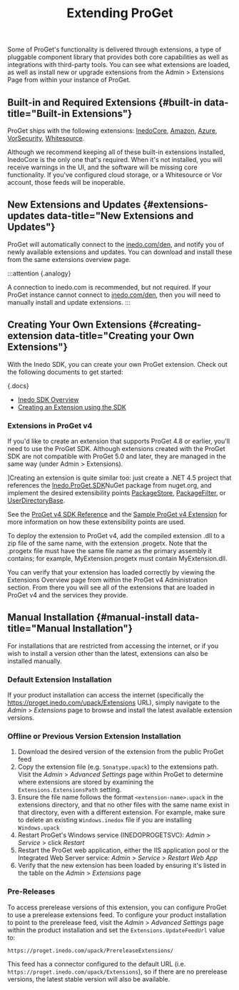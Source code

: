 ﻿---
title: Extending ProGet
sequence: 120
keywords: proget, packages
show-headings-in-nav: true
---

Some of ProGet's functionality is delivered through extensions, a type of pluggable component library that provides both core capabilities as well as integrations with third-party tools. You can see what extensions are loaded, as well as install new or upgrade extensions from the Admin > Extensions Page from within your instance of ProGet.

## Built-in and Required Extensions {#built-in data-title="Built-in Extensions"}

ProGet ships with the following extensions: [InedoCore](/den/proget/inedocore), [Amazon](/den/proget/amazon), [Azure](/den/proget/azure), [VorSecurity](/den/proget/vorsecurity), [Whitesource](/den/proget/whitesource).

Although we recommend keeping all of these built-in extensions installed, InedoCore is the only one that's required. When it's not installed, you will receive warnings in the UI, and the software will be missing core functionality. If you've configured cloud storage, or a Whitesource or Vor account, those feeds will be inoperable.

## New Extensions and Updates {#extensions-updates data-title="New Extensions and Updates"}

ProGet will automatically connect to the [inedo.com/den](/den), and notify you of newly available extensions and updates.  You can download and install these from the same extensions overview page.

:::attention {.analogy}

  A connection to inedo.com is recommended, but not required. If your ProGet instance cannot connect to [inedo.com/den](/den), then you will need to manually install and update extensions.
  :::

## Creating Your Own Extensions {#creating-extension data-title="Creating your Own Extensions"}

With the Inedo SDK, you can create your own ProGet extension. Check out the following documents to get started:

{.docs}
- [Inedo SDK Overview](/docs/various/inedo-sdk/the-sdk)
- [Creating an Extension using the SDK](/docs/various/inedo-sdk/creating)

### Extensions in ProGet v4

If you'd like to create an extension that supports ProGet 4.8 or earlier, you'll need to use the ProGet SDK. Although extensions created with the ProGet SDK are not compatible with ProGet 5.0 and later, they are managed in the same way (under Admin > Extensions).

]Creating an extension is quite similar too: just create a .NET 4.5 project that references the [Inedo.ProGet.SDK](/packages/Inedo.ProGet.SDK)NuGet package from nuget.org, and implement the desired extensibility points [PackageStore](/support/sdk-reference/proget/Inedo.ProGet.Extensibility.PackageStores/PackageStore), [PackageFilter](/support/sdk-reference/proget/Inedo.ProGet.Extensibility.PackageFilters/PackageFilter), or [UserDirectoryBase](/support/sdk-reference/proget/Inedo.ProGet.Extensibility.UserDirectories/UserDirectoryBase).

See the [ProGet v4 SDK Reference](/support/sdk-reference/proget) and the [Sample ProGet v4 Extension](https://github.com/Inedo/SampleProGetExtension) for more information on how these extensibility points are used.

To deploy the extension to ProGet v4, add the compiled extension .dll to a zip file of the same name, with the extension .progetx. Note that the .progetx file must have the same file name as the primary assembly it contains; for example, MyExtension.progetx must contain MyExtension.dll.

You can verify that your extension has loaded correctly by viewing the Extensions Overview page from within the ProGet v4 Administration section. From there you will see all of the extensions that are loaded in ProGet v4 and the services they provide.

## Manual Installation {#manual-install data-title="Manual Installation"}

For installations that are restricted from accessing the internet, or if you wish to install a version other than the latest, extensions can also be installed manually.

### Default Extension Installation

If your product installation can access the internet (specifically the https://proget.inedo.com/upack/Extensions URL), simply navigate to the *Admin* > *Extensions* page to browse and install the latest available extension versions.

### Offline or Previous Version Extension Installation

1. Download the desired version of the extension from the public ProGet feed
2. Copy the extension file (e.g. `Sonatype.upack`) to the extensions path. Visit the *Admin* > *Advanced Settings* page within ProGet to determine where extensions are stored by examining the `Extensions.ExtensionsPath` setting.
3. Ensure the file name follows the format `<extension-name>.upack` in the extensions directory, and that no other files with the same name exist in that directory, even with a different extension. For example, make sure to delete an existing `Windows.inedox` file if you are installing `Windows.upack`
4. Restart ProGet's Windows service (INEDOPROGETSVC): *Admin* > *Service* > click *Restart*
5. Restart the ProGet web application, either the IIS application pool or the Integrated Web Server service: *Admin* > *Service* > *Restart Web App*
6. Verify that the new extension has been loaded by ensuring it's listed in the table on the *Admin* > *Extensions* page

### Pre-Releases

To access prerelease versions of this extension, you can configure ProGet to use a prerelease extensions feed. To configure your product installation to point to the prerelease feed, visit the *Admin* > *Advanced Settings* page within the product installation and set the `Extensions.UpdateFeedUrl` value to:

```
https://proget.inedo.com/upack/PrereleaseExtensions/
```

This feed has a connector configured to the default URL (i.e. `https://proget.inedo.com/upack/Extensions`), so if there are no prerelease versions, the latest stable version will also be available.
